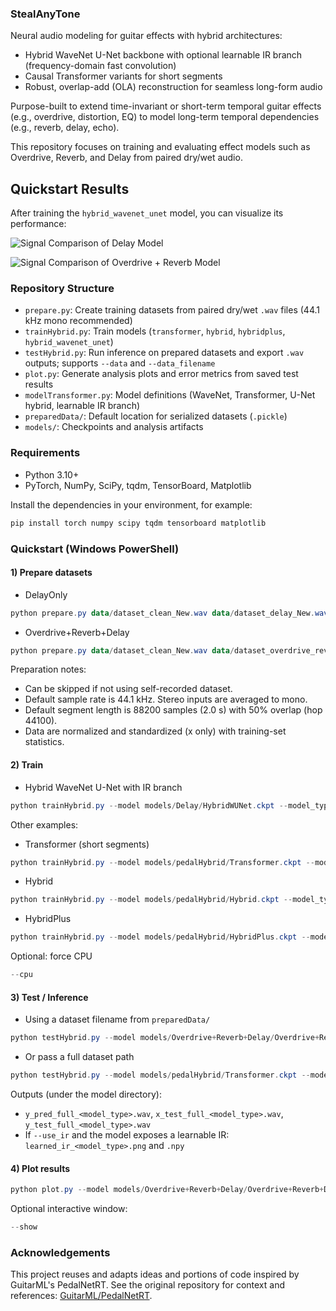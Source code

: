 ### StealAnyTone

Neural audio modeling for guitar effects with hybrid architectures:
- Hybrid WaveNet U-Net backbone with optional learnable IR branch (frequency-domain fast convolution)
- Causal Transformer variants for short segments
- Robust, overlap-add (OLA) reconstruction for seamless long-form audio

Purpose-built to extend time-invariant or short-term temporal guitar effects (e.g., overdrive, distortion, EQ) to model long-term temporal dependencies (e.g., reverb, delay, echo). 

This repository focuses on training and evaluating effect models such as Overdrive, Reverb, and Delay from paired dry/wet audio.

## Quickstart Results

After training the `hybrid_wavenet_unet` model, you can visualize its performance:

![Signal Comparison of Delay Model](models/Delay.detail_signal_comparison_e2s_0.0127.png)

![Signal Comparison of Overdrive + Reverb Model](models/Overdrive+Delay/detail_signal_comparison_e2s_0.005.png)

### Repository Structure
- `prepare.py`: Create training datasets from paired dry/wet `.wav` files (44.1 kHz mono recommended)
- `trainHybrid.py`: Train models (`transformer`, `hybrid`, `hybridplus`, `hybrid_wavenet_unet`)
- `testHybrid.py`: Run inference on prepared datasets and export `.wav` outputs; supports `--data` and `--data_filename`
- `plot.py`: Generate analysis plots and error metrics from saved test results
- `modelTransformer.py`: Model definitions (WaveNet, Transformer, U-Net hybrid, learnable IR branch)
- `preparedData/`: Default location for serialized datasets (`.pickle`)
- `models/`: Checkpoints and analysis artifacts

### Requirements
- Python 3.10+
- PyTorch, NumPy, SciPy, tqdm, TensorBoard, Matplotlib

Install the dependencies in your environment, for example:
```powershell
pip install torch numpy scipy tqdm tensorboard matplotlib
```

### Quickstart (Windows PowerShell)

#### 1) Prepare datasets
- DelayOnly
```powershell
python prepare.py data/dataset_clean_New.wav data/dataset_delay_New.wav --out_dir preparedData --out_name DelayOnly.pickle
```

- Overdrive+Reverb+Delay
```powershell
python prepare.py data/dataset_clean_New.wav data/dataset_overdrive_reverb_delay_New.wav --out_dir preparedData --out_name Overdrive+Reverb+Delay.pickle
```

Preparation notes:
- Can be skipped if not using self-recorded dataset.
- Default sample rate is 44.1 kHz. Stereo inputs are averaged to mono.
- Default segment length is 88200 samples (2.0 s) with 50% overlap (hop 44100).
- Data are normalized and standardized (x only) with training-set statistics.

#### 2) Train
- Hybrid WaveNet U-Net with IR branch
```powershell
python trainHybrid.py --model models/Delay/HybridWUNet.ckpt --model_type hybrid_wavenet_unet --data preparedData/Overdrive+Reverb+Delay.pickle --use_ir --ir_length 44100 --ir_wet 0.25
```

Other examples:
- Transformer (short segments)
```powershell
python trainHybrid.py --model models/pedalHybrid/Transformer.ckpt --model_type transformer --data preparedData/DelayOnly.pickle
```

- Hybrid
```powershell
python trainHybrid.py --model models/pedalHybrid/Hybrid.ckpt --model_type hybrid --data preparedData/Overdrive+Reverb+Delay.pickle
```

- HybridPlus
```powershell
python trainHybrid.py --model models/pedalHybrid/HybridPlus.ckpt --model_type hybridplus --data preparedData/Overdrive+Reverb+Delay.pickle
```

Optional: force CPU
```powershell
--cpu
```

#### 3) Test / Inference
- Using a dataset filename from `preparedData/`
```powershell
python testHybrid.py --model models/Overdrive+Reverb+Delay/Overdrive+Reverb+Delay.ckpt --model_type hybrid_wavenet_unet --data_filename Overdrive+Reverb+Delay.pickle --use_ir
```

- Or pass a full dataset path
```powershell
python testHybrid.py --model models/pedalHybrid/Transformer.ckpt --model_type transformer --data preparedData/DelayOnly.pickle
```

Outputs (under the model directory):
- `y_pred_full_<model_type>.wav`, `x_test_full_<model_type>.wav`, `y_test_full_<model_type>.wav`
- If `--use_ir` and the model exposes a learnable IR: `learned_ir_<model_type>.png` and `.npy`

#### 4) Plot results
```powershell
python plot.py --model models/Overdrive+Reverb+Delay/Overdrive+Reverb+Delay.ckpt --model_type hybrid_wavenet_unet
```
Optional interactive window:
```powershell
--show
```

### Acknowledgements
This project reuses and adapts ideas and portions of code inspired by GuitarML's PedalNetRT. See the original repository for context and references: [GuitarML/PedalNetRT](https://github.com/GuitarML/PedalNetRT).



